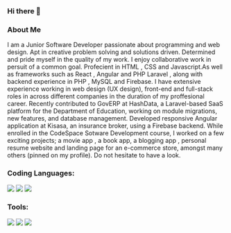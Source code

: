 ### Hi there 👋
<h3>About Me </h3>

I am a Junior Software Developer passionate about programming and web design. Apt in creative problem solving and solutions driven.
Determined and pride myself in the quality of my work. I enjoy collaborative work in persuit of a common goal. Profecient in HTML , CSS and Javascript.As well as frameworks such as React , Angular and PHP Laravel , along with backend experience in PHP , MySQL and Firebase. I have extensive experience working in web design (UX design), front-end and full-stack roles in across different companies in the duration of my proffesional career. Recently contributed to GovERP at HashData, a Laravel-based SaaS platform for the Department of Education, working on module migrations, new features, and database management. Developed responsive Angular application at Kisasa, an insurance broker, using a Firebase backend.
While enrolled in the CodeSpace Sotware Development course, I worked on a few exciting projects; a movie app , a book app, a blogging app , personal resume website and landing page for an e-commerce store, amongst many others (pinned on my profile). Do not hesitate to have a look.

<h3>Coding Languages:</h3>
<img src="https://img.shields.io/badge/HTML5-E34F26?style=for-the-badge&logo=html5&logoColor=white" /> <img src="https://img.shields.io/badge/JavaScript-323330?style=for-the-badge&logo=javascript&logoColor=F7DF1E" /> <img src="https://img.shields.io/badge/CSS3-1572B6?style=for-the-badge&logo=css3&logoColor=white" />

<h3> Tools: </h3>
<img src="https://img.shields.io/badge/Figma-F24E1E?style=for-the-badge&logo=figma&logoColor=white"/> <img src="https://img.shields.io/badge/Canva-%2300C4CC.svg?&style=for-the-badge&logo=Canva&logoColor=white"/> <img src="https://img.shields.io/badge/VSCode-0078D4?style=for-the-badge&logo=visual%20studio%20code&logoColor=white"/>

